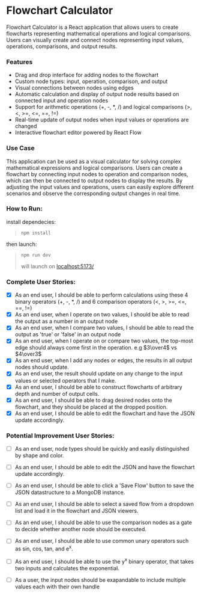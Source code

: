 # Flowchart Calculator

Flowchart Calculator is a React application that allows users to create flowcharts representing mathematical operations and logical comparisons. Users can visually create and connect nodes representing input values, operations, comparisons, and output results.
### Features

- Drag and drop interface for adding nodes to the flowchart
- Custom node types: input, operation, comparison, and output
- Visual connections between nodes using edges
- Automatic calculation and display of output node results based on connected input and operation nodes
- Support for arithmetic operations (+, -, *, /) and logical comparisons (>, <, >=, <=, ==, !=)
- Real-time update of output nodes when input values or operations are changed
- Interactive flowchart editor powered by React Flow

### Use Case

This application can be used as a visual calculator for solving complex mathematical expressions and logical comparisons. Users can create a flowchart by connecting input nodes to operation and comparison nodes, which can then be connected to output nodes to display the results. By adjusting the input values and operations, users can easily explore different scenarios and observe the corresponding output changes in real time.

### How to Run:

install dependecies:
> `npm install`

then launch:
> `npm run dev`
>
> will launch on <a href="http://localhost:5173/">localhost:5173/</a>


### Complete User Stories:
- [x] As an end user, I should be able to perform calculations using these 4 binary operators (+, -, *, /) and 6 comparison operators (<, >, >=, <=, ==, !=)
- [x] As an end user, when I operate on two values, I should be able to read the output as a number in an output node
- [x] As an end user, when I compare two values, I should be able to read the output as 'true' or 'false' in an output node
- [x] As an end user, when I operate on or compare two values, the top-most edge should always come first in the operation. e.g $3\over4$ vs $4\over3$
- [x] As an end user, when I add any nodes or edges, the results in all output nodes should update.
- [x] As an end user, the result should update on any change to the input values or selected operators that I make.
- [x] As an end user, I should be able to construct flowcharts of arbitrary depth and number of output cells.
- [x] As an end user, I should be able to drag desired nodes onto the flowchart, and they should be placed at the dropped position.
- [x] As an end user, I should be able to edit the flowchart and have the JSON update accordingly.

### Potential Improvement User Stories:
- [ ] As an end user, node types should be quickly and easily distinguished by shape and color.
- [ ] As an end user, I should be able to edit the JSON and have the flowchart update accordingly.
- [ ] As an end user, I should be able to click a 'Save Flow' button to save the JSON datastructure to a MongoDB instance.
- [ ] As an end user, I should be able to select a saved flow from a dropdown list and load it in the flowchart and JSON viewers.
- [ ] As an end user, I should be able to use the comparison nodes as a gate to decide whether another node should be executed.
- [ ] As an end user, I should be able to use common unary operators such as sin, cos, tan, and e<sup>x</sup>.
- [ ] As an end user, I should be able to use the y<sup>x</sup> binary operator, that takes two inputs and calculates the exponential.
- [ ] As a user, the input nodes should be exapandable to include multiple values each with their own handle

